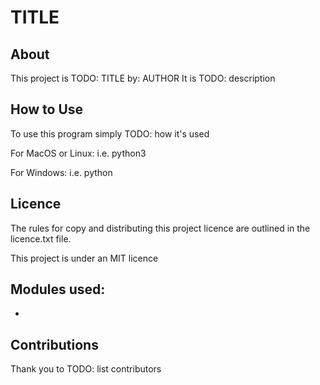 # TITLE

## About

This project is TODO: TITLE by: AUTHOR
It is TODO: description



## How to Use

To use this program simply TODO: how it's used

For MacOS or Linux:
    i.e. python3 

For Windows:
    i.e. python 



## Licence

The rules for copy and distributing this project licence are 
outlined in the licence.txt file.

This project is under an MIT licence 



## Modules used:

* 




## Contributions

Thank you to TODO: list contributors

